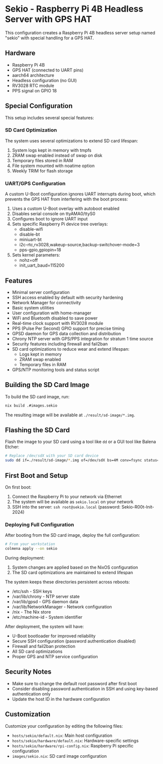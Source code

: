 # Sekio - Raspberry Pi 4B Headless Server with GPS HAT

This configuration creates a Raspberry Pi 4B headless server setup named "sekio" with special handling for a GPS HAT.

## Hardware

- Raspberry Pi 4B
- GPS HAT (connected to UART pins)
- aarch64 architecture
- Headless configuration (no GUI)
- RV3028 RTC module
- PPS signal on GPIO 18

## Special Configuration

This setup includes several special features:

### SD Card Optimization

The system uses several optimizations to extend SD card lifespan:

1. System logs kept in memory with tmpfs
2. ZRAM swap enabled instead of swap on disk
3. Temporary files stored in RAM
4. File system mounted with noatime option
5. Weekly TRIM for flash storage

### UART/GPS Configuration

A custom U-Boot configuration ignores UART interrupts during boot, which prevents the GPS HAT from interfering with the boot process:

1. Uses a custom U-Boot overlay with autoboot enabled
2. Disables serial console on ttyAMA0/ttyS0
3. Configures boot to ignore UART input
4. Sets specific Raspberry Pi device tree overlays:
   - disable-wifi
   - disable-bt
   - miniuart-bt
   - i2c-rtc,rv3028,wakeup-source,backup-switchover-mode=3
   - pps-gpio,gpiopin=18
5. Sets kernel parameters:
   - nohz=off
   - init_uart_baud=115200

## Features

- Minimal server configuration
- SSH access enabled by default with security hardening
- Network Manager for connectivity
- Basic system utilities
- User configuration with home-manager
- WiFi and Bluetooth disabled to save power
- Real-time clock support with RV3028 module
- PPS (Pulse Per Second) GPIO support for precise timing
- GPSD daemon for GPS data collection and distribution
- Chrony NTP server with GPS/PPS integration for stratum 1 time source
- Security features including firewall and fail2ban
- SD card optimizations to reduce wear and extend lifespan:
  - Logs kept in memory
  - ZRAM swap enabled
  - Temporary files in RAM
- GPS/NTP monitoring tools and status script

## Building the SD Card Image

To build the SD card image, run:

```bash
nix build .#images.sekio
```

The resulting image will be available at `./result/sd-image/*.img`.

## Flashing the SD Card

Flash the image to your SD card using a tool like `dd` or a GUI tool like Balena Etcher:

```bash
# Replace /dev/sdX with your SD card device
sudo dd if=./result/sd-image/*.img of=/dev/sdX bs=4M conv=fsync status=progress
```

## First Boot and Setup

On first boot:
1. Connect the Raspberry Pi to your network via Ethernet
2. The system will be available as `sekio.local` on your network
3. SSH into the server: `ssh root@sekio.local` (password: Sekio-R00t-Init-2024)

### Deploying Full Configuration

After booting from the SD card image, deploy the full configuration:

```bash
# From your workstation
colmena apply --on sekio
```

During deployment:
1. System changes are applied based on the NixOS configuration
2. The SD card optimizations are maintained to extend lifespan

The system keeps these directories persistent across reboots:
- /etc/ssh - SSH keys
- /var/lib/chrony - NTP server state
- /var/lib/gpsd - GPS daemon data
- /var/lib/NetworkManager - Network configuration
- /nix - The Nix store
- /etc/machine-id - System identifier

After deployment, the system will have:
- U-Boot bootloader for improved reliability
- Secure SSH configuration (password authentication disabled)
- Firewall and fail2ban protection
- All SD card optimizations 
- Proper GPS and NTP service configuration

## Security Notes

- Make sure to change the default root password after first boot
- Consider disabling password authentication in SSH and using key-based authentication only
- Update the host ID in the hardware configuration

## Customization

Customize your configuration by editing the following files:
- `hosts/sekio/default.nix`: Main host configuration
- `hosts/sekio/hardware/default.nix`: Hardware-specific settings
- `hosts/sekio/hardware/rpi-config.nix`: Raspberry Pi specific configuration
- `images/sekio.nix`: SD card image configuration